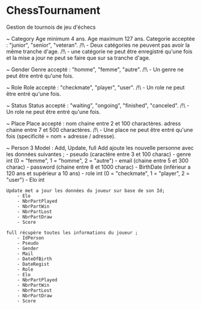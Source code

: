 # ChessTournament
Gestion de tournois de jeu d'échecs

~ Category
    Age minimum 4 ans.
    Age maximum 127 ans.
    Categorie acceptée : "junior", "senior", "veteran".
    /!\ - Deux catégories ne peuvent pas avoir la même tranche d'age.
    /!\ - une catégorie ne peut être enregistré qu'une fois et la mise a jour ne peut se faire que sur sa tranche d'age.

~ Gender
    Genre accepté : "homme", "femme", "autre".
    /!\ - Un genre ne peut être entré qu'une fois.

~ Role 
    Role accepté : "checkmate", "player", "user".
    /!\ - Un role ne peut être entré qu'une fois.

~ Status 
    Status accepté : "waiting", "ongoing", "finished", "canceled".
    /!\ - Un role ne peut être entré qu'une fois.

~ Place 
    Place accepté : nom chaine entre 2 et 100 charactères.
                    adress chaine entre 7 et 500 charactères.
    /!\ - Une place ne peut être entré qu'une fois (specificité = nom + adresse / adresse).

~ Person
    3 Model : Add, Update, full
    Add ajoute les nouvelle personne avec les données suivantes ;
        - pseudo (caractère entre 3 et 100 charac)
        - genre int (0 = "femme", 1 = "homme", 2 = "autre")
        - email (chaine entre 5 et 300 charac)
        - password (chaine entre 8 et 1000 charac)
        - BirthDate (inférieur a 120 ans et supérieur a 10 ans)
        - role int (0 = "checkmate", 1 = "player", 2 = "user")
        - Elo int

    Update met a jour les données du joueur sur base de son Id;
        - Elo
        - NbrPartPlayed
        - NbrPartWin
        - NbrPartLost
        - NbrPartDraw
        - Score

    full récupère toutes les informations du joueur ;
        - IdPerson
        - Pseudo
        - Gender
        - Mail
        - DateOfBirth
        - DateRegist
        - Role
        - Elo
        - NbrPartPlayed
        - NbrPartWin
        - NbrPartLost
        - NbrPartDraw
        - Score